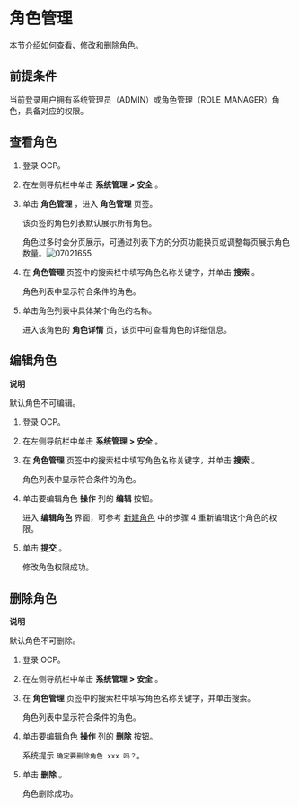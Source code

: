 角色管理
=========================

本节介绍如何查看、修改和删除角色。

**前提条件**
-----------------------------

当前登录用户拥有系统管理员（ADMIN）或角色管理（ROLE_MANAGER）角色，具备对应的权限。

查看角色
-------------------------

1. 登录 OCP。



2. 在左侧导航栏中单击 **系统管理** **\>** **安全** 。



3. 单击 **角色管理** ，进入 **角色管理** 页签。

   该页签的角色列表默认展示所有角色。

   角色过多时会分页展示，可通过列表下方的分页功能换页或调整每页展示角色数量。![07021655](https://help-static-aliyun-doc.aliyuncs.com/assets/img/zh-CN/3415845261/p291087.png)


4. 在 **角色管理** 页签中的搜索栏中填写角色名称关键字，并单击 **搜索** 。

   角色列表中显示符合条件的角色。


5. 单击角色列表中具体某个角色的名称。

   进入该角色的 **角色详情** 页，该页中可查看角色的详细信息。






编辑角色
-------------------------

**说明**



默认角色不可编辑。

1. 登录 OCP。



2. 在左侧导航栏中单击 **系统管理** **\>** **安全** 。



3. 在 **角色管理** 页签中的搜索栏中填写角色名称关键字，并单击 **搜索** 。

   角色列表中显示符合条件的角色。


4. 单击要编辑角色 **操作** 列的 **编辑** 按钮。

   进入 **编辑角色** 界面，可参考 [新建角色](../10.using-system-management/2.create-role.md) 中的步骤 4 重新编辑这个角色的权限。


5. 单击 **提交** 。

   修改角色权限成功。





删除角色
-------------------------

**说明**



默认角色不可删除。

1. 登录 OCP。



2. 在左侧导航栏中单击 **系统管理** **\>** **安全** 。



3. 在 **角色管理** 页签中的搜索栏中填写角色名称关键字，并单击搜索。

   角色列表中显示符合条件的角色。


4. 单击要编辑角色 **操作** 列的 **删除** 按钮。

   系统提示 `确定要删除角色 xxx 吗？`。


5. 单击 **删除** 。

   角色删除成功。
